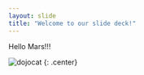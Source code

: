 ```yaml
---
layout: slide
title: "Welcome to our slide deck!"
---
```


Hello Mars!!!

![dojocat](https://octodex.github.com/images/dojocat.jpg)
{: .center}
